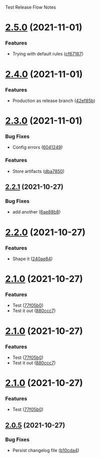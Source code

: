 Test Release Flow Notes

# [2.5.0](https://github.com/SertoID/Test-Release-flow/compare/v2.4.0...v2.5.0) (2021-11-01)


### Features

* Trying with default rules ([cf67167](https://github.com/SertoID/Test-Release-flow/commit/cf6716794a8247850e8b0b976dd68724ec640534))

# [2.4.0](https://github.com/SertoID/Test-Release-flow/compare/v2.3.0...v2.4.0) (2021-11-01)


### Features

* Production as release branch ([42ef85b](https://github.com/SertoID/Test-Release-flow/commit/42ef85bf432c1e444625924257ef6681918b0461))

# [2.3.0](https://github.com/SertoID/Test-Release-flow/compare/v2.2.1...v2.3.0) (2021-11-01)


### Bug Fixes

* Config errors ([6041249](https://github.com/SertoID/Test-Release-flow/commit/6041249143f084a6cec2ce4716c7f6e7bdc5220f))


### Features

* Store artifacts ([dba7850](https://github.com/SertoID/Test-Release-flow/commit/dba78505e1e334f8a57e9bd96a0bf9f27b8bec1e))

## [2.2.1](https://github.com/SertoID/Test-Release-flow/compare/v2.2.0...v2.2.1) (2021-10-27)


### Bug Fixes

* add another ([6ae88b8](https://github.com/SertoID/Test-Release-flow/commit/6ae88b823939e5c09bfc7015711c7798d2ed59a3))

# [2.2.0](https://github.com/SertoID/Test-Release-flow/compare/v2.1.0...v2.2.0) (2021-10-27)


### Features

* Shape it ([240ae84](https://github.com/SertoID/Test-Release-flow/commit/240ae844fa2b0a6951236357edd3dd86e6f37bae))

# [2.1.0](https://github.com/SertoID/Test-Release-flow/compare/v2.0.5...v2.1.0) (2021-10-27)


### Features

* Test ([77f05b0](https://github.com/SertoID/Test-Release-flow/commit/77f05b06fede9f10ccc3a99d9ae91e451121776d))
* Test it out ([880ccc7](https://github.com/SertoID/Test-Release-flow/commit/880ccc7cda56e98b4ae1460b5a5cfc9e8a559e1e))

# [2.1.0](https://github.com/SertoID/Test-Release-flow/compare/v2.0.5...v2.1.0) (2021-10-27)

### Features

- Test ([77f05b0](https://github.com/SertoID/Test-Release-flow/commit/77f05b06fede9f10ccc3a99d9ae91e451121776d))
- Test it out ([880ccc7](https://github.com/SertoID/Test-Release-flow/commit/880ccc7cda56e98b4ae1460b5a5cfc9e8a559e1e))

# [2.1.0](https://github.com/SertoID/Test-Release-flow/compare/v2.0.5...v2.1.0) (2021-10-27)

### Features

- Test ([77f05b0](https://github.com/SertoID/Test-Release-flow/commit/77f05b06fede9f10ccc3a99d9ae91e451121776d))

## [2.0.5](https://github.com/SertoID/Test-Release-flow/compare/v2.0.4...v2.0.5) (2021-10-27)

### Bug Fixes

- Persist changelog file ([b10cda4](https://github.com/SertoID/Test-Release-flow/commit/b10cda4a8237b5d81013970fc86cc80035b9ddd4))
